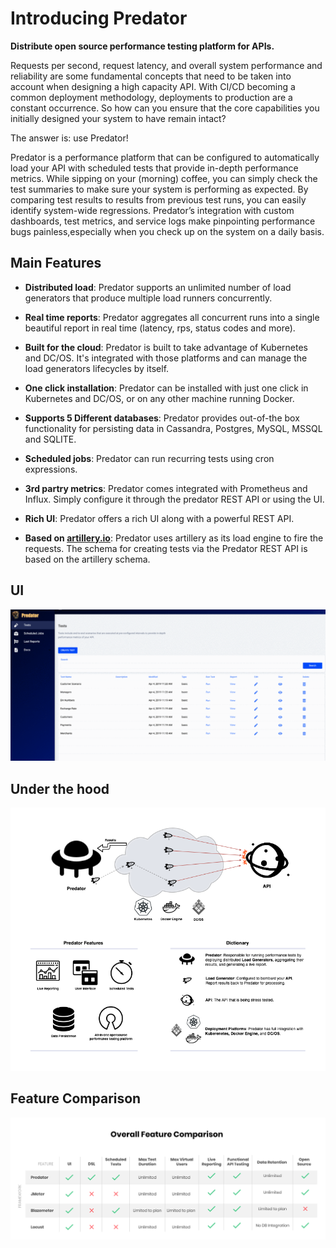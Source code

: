 # Introducing Predator

**Distribute open source performance testing platform for APIs.**

Requests per second, request latency, and overall system performance and reliability are some fundamental concepts that need to be taken into account when designing a high capacity API. With CI/CD becoming a common deployment methodology, deployments to production are a constant occurrence. So how can you ensure that the core capabilities you initially designed your system to have remain intact? 

The answer is: use Predator! 

Predator is a performance platform that can be configured to automatically load your API with scheduled tests that provide in-depth performance metrics. While sipping on your (morning) coffee, you can simply check the test summaries to make sure your system is performing as expected. By comparing test results to results from previous test runs, you can easily identify system-wide regressions. Predator’s integration with custom dashboards, test metrics, and service logs make pinpointing performance bugs painless,especially when you check up on the system on a daily basis.

## Main Features

- **Distributed load**:  Predator supports an unlimited number of load generators that produce multiple load runners concurrently.

- **Real time reports**: Predator aggregates all concurrent runs into a single beautiful report in real time (latency, rps, status codes and more).

- **Built for the cloud**:  Predator is built to take advantage of Kubernetes and DC/OS. It's integrated with those platforms and can manage the load generators lifecycles by itself.

- **One click installation**:  Predator can be installed with just one click in Kubernetes and DC/OS, or on any other machine running Docker.

- **Supports 5 Different databases**: Predator provides out-of-the box functionality for persisting data in Cassandra, Postgres, MySQL, MSSQL and SQLITE.

- **Scheduled jobs**: Predator can run recurring tests using cron expressions.

- **3rd partry metrics**: Predator comes integrated with Prometheus and Influx. Simply configure it through the predator REST API or using the UI.

- **Rich UI**: Predator offers a rich UI along with a powerful REST API.

- **Based on [artillery.io](https://artillery.io/docs/http-reference)**: Predator uses artillery as its 
load engine to fire the requests. The schema for creating tests via the Predator REST API is based on the artillery schema.

## UI
<img src="images/predator-screens.gif"/>

## Under the hood
![Screenshot](images/predator-overview.png)

## Feature Comparison
![Screenshot](images/features.png)


